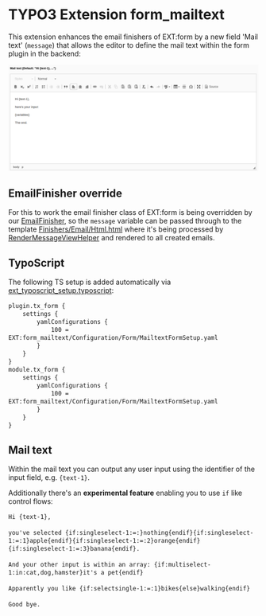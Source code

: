 # TYPO3 Extension form\_mailtext

This extension enhances the email finishers of EXT:form by a new field 'Mail text' (`message`) that allows the editor to define the mail text within the form plugin in the backend:

![Form plugin](./Resources/Public/Images/Plugin.png "Form plugin in TYPO3 BE")

## EmailFinisher override

For this to work the email finisher class of EXT:form is being overridden by our [EmailFinisher](./Classes/Domain/Finishers/EmailFinisher.php), so the `message` variable can be passed through to the template [Finishers/Email/Html.html](./Resources/Private/Frontend/Templates/Finishers/Email/Html.html) where it's being processed by [RenderMessageViewHelper](./Classes/ViewHelpers/RenderMessageViewHelper.php) and rendered to all created emails.

## TypoScript

The following TS setup is added automatically via [ext\_typoscript\_setup.typoscript](./ext_typoscript_setup.typoscript):

```
plugin.tx_form {
    settings {
        yamlConfigurations {
            100 = EXT:form_mailtext/Configuration/Form/MailtextFormSetup.yaml
        }
    }
}
module.tx_form {
    settings {
        yamlConfigurations {
            100 = EXT:form_mailtext/Configuration/Form/MailtextFormSetup.yaml
        }
    }
}
```

## Mail text

Within the mail text you can output any user input using the identifier of the input field, e.g. `{text-1}`.

Additionally there's an **experimental feature** enabling you to use `if` like control flows:

```
Hi {text-1},

you've selected {if:singleselect-1:=:}nothing{endif}{if:singleselect-1:=:1}apple{endif}{if:singleselect-1:=:2}orange{endif}{if:singleselect-1:=:3}banana{endif}.

And your other input is within an array: {if:multiselect-1:in:cat,dog,hamster}it's a pet{endif}

Apparently you like {if:selectsingle-1:=:1}bikes{else}walking{endif}

Good bye.
```
